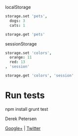 

localStorage

```coffeescript
storage.set 'pets',
  dogs: 3
  cats: 1

storage.get 'pets'
```

sessionStorage

```coffeescript
storage.set 'colors',
  orange: 11
  red: 13
, 'session'

storage.get 'colors', 'session'
```

# Run tests
npm install
grunt test

Derek Petersen

[Google+](https://plus.google.com/118244156822447731503) | [Twitter](http://twitter.com/tuxracer)
